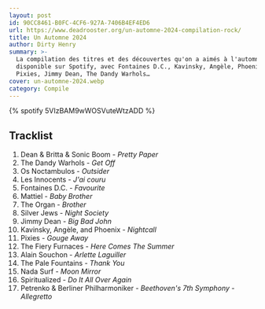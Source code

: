 ```yaml
---
layout: post
id: 90CC8461-B0FC-4CF6-927A-7406B4EF4ED6
url: https://www.deadrooster.org/un-automne-2024-compilation-rock/
title: Un Automne 2024
author: Dirty Henry
summary: >-
  La compilation des titres et des découvertes qu'on a aimés à l'automne 2024,
  disponible sur Spotify, avec Fontaines D.C., Kavinsky, Angèle, Phoenix,
  Pixies, Jimmy Dean, The Dandy Warhols…
cover: un-automne-2024.webp
category: Compile
---
```


{% spotify 5VIzBAM9wWOSVuteWtzADD %}

## Tracklist

1. Dean & Britta & Sonic Boom - _Pretty Paper_
2. The Dandy Warhols - _Get Off_
3. Os Noctambulos - _Outsider_
4. Les Innocents - _J'ai couru_
5. Fontaines D.C. - _Favourite_
6. Mattiel - _Baby Brother_
7. The Organ - _Brother_
8. Silver Jews - _Night Society_
9. Jimmy Dean - _Big Bad John_
10. Kavinsky, Angèle, and Phoenix - _Nightcall_
11. Pixies - _Gouge Away_
12. The Fiery Furnaces - _Here Comes The Summer_
13. Alain Souchon - _Arlette Laguiller_
14. The Pale Fountains - _Thank You_
15. Nada Surf - _Moon Mirror_
16. Spiritualized - _Do It All Over Again_
17. Petrenko & Berliner Philharmoniker - _Beethoven's 7th Symphony - Allegretto_
